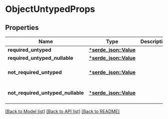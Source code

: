 # ObjectUntypedProps

## Properties
Name | Type | Description | Notes
------------ | ------------- | ------------- | -------------
**required_untyped** | [***serde_json::Value**](object.md) |  | 
**required_untyped_nullable** | [***serde_json::Value**](object.md) |  | 
**not_required_untyped** | [***serde_json::Value**](object.md) |  | [optional] [default to None]
**not_required_untyped_nullable** | [***serde_json::Value**](object.md) |  | [optional] [default to None]

[[Back to Model list]](../README.md#documentation-for-models) [[Back to API list]](../README.md#documentation-for-api-endpoints) [[Back to README]](../README.md)


